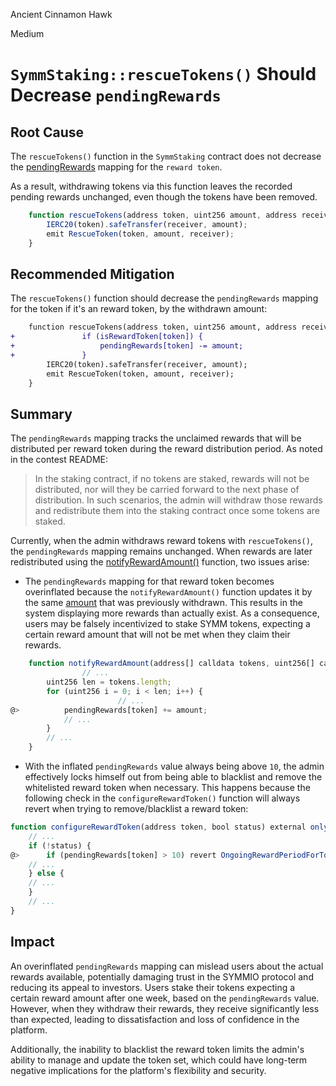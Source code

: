 Ancient Cinnamon Hawk

Medium

# `SymmStaking::rescueTokens()` Should Decrease `pendingRewards`


## Root Cause

The `rescueTokens()` function in the `SymmStaking` contract does not decrease the [pendingRewards](https://github.com/sherlock-audit/2025-03-symm-io-stacking/blob/d7cf7fc96af1c25b53a7b500a98b411cd018c0d3/token/contracts/staking/SymmStaking.sol#L143) mapping for the `reward token`.

As a result, withdrawing tokens via this function leaves the recorded pending rewards unchanged, even though the tokens have been removed.

```javascript
	function rescueTokens(address token, uint256 amount, address receiver) external nonReentrant onlyRole(DEFAULT_ADMIN_ROLE) {
		IERC20(token).safeTransfer(receiver, amount);
		emit RescueToken(token, amount, receiver);
	}
```

## Recommended Mitigation

The `rescueTokens()` function should decrease the `pendingRewards` mapping for the token if it's an reward token, by the withdrawn amount:

```diff
	function rescueTokens(address token, uint256 amount, address receiver) external nonReentrant onlyRole(DEFAULT_ADMIN_ROLE) {
+               if (isRewardToken[token]) {
+                   pendingRewards[token] -= amount;
+               }
		IERC20(token).safeTransfer(receiver, amount);
		emit RescueToken(token, amount, receiver);
	}
```

## Summary

The `pendingRewards` mapping tracks the unclaimed rewards that will be distributed per reward token during the reward distribution period. As noted in the contest README:

> In the staking contract, if no tokens are staked, rewards will not be distributed, nor will they be carried forward to the next phase of distribution. In such scenarios, the admin will withdraw those rewards and redistribute them into the staking contract once some tokens are staked.

Currently, when the admin withdraws reward tokens with `rescueTokens()`, the `pendingRewards` mapping remains unchanged. When rewards are later redistributed using the [notifyRewardAmount()](https://github.com/sherlock-audit/2025-03-symm-io-stacking/blob/d7cf7fc96af1c25b53a7b500a98b411cd018c0d3/token/contracts/staking/SymmStaking.sol#L275) function, two issues arise:

- The `pendingRewards` mapping for that reward token becomes overinflated because the `notifyRewardAmount()` function updates it by the same [amount](https://github.com/sherlock-audit/2025-03-symm-io-stacking/blob/d7cf7fc96af1c25b53a7b500a98b411cd018c0d3/token/contracts/staking/SymmStaking.sol#L288) that was previously withdrawn. 
 This results in the system displaying more rewards than actually exist. As a consequence, users may be falsely incentivized to stake SYMM tokens, expecting a certain reward amount that will not be met when they claim their rewards.

```javascript
	function notifyRewardAmount(address[] calldata tokens, uint256[] calldata amounts) external nonReentrant whenNotPaused {
                // ...
		uint256 len = tokens.length;
		for (uint256 i = 0; i < len; i++) {
                        // ...
@>			pendingRewards[token] += amount;
			// ...
		}
		// ...
	}
```
  
- With the inflated `pendingRewards` value always being above `10`, the admin effectively locks himself out from being able to blacklist and remove the whitelisted reward token when necessary. This happens because the following check in the `configureRewardToken()` function will always revert when trying to remove/blacklist a reward token:

```javascript
function configureRewardToken(address token, bool status) external onlyRole(REWARD_MANAGER_ROLE) {
    // ...
    if (!status) {
@>      if (pendingRewards[token] > 10) revert OngoingRewardPeriodForToken(token, pendingRewards[token]);
    // ...
    } else {
    // ...
    }
    // ...
}
```

## Impact

An overinflated `pendingRewards` mapping can mislead users about the actual rewards available, potentially damaging trust in the SYMMIO protocol and reducing its appeal to investors. Users stake their tokens expecting a certain reward amount after one week, based on the `pendingRewards` value. However, when they withdraw their rewards, they receive significantly less than expected, leading to dissatisfaction and loss of confidence in the platform.

Additionally, the inability to blacklist the reward token limits the admin's ability to manage and update the token set, which could have long-term negative implications for the platform's flexibility and security.